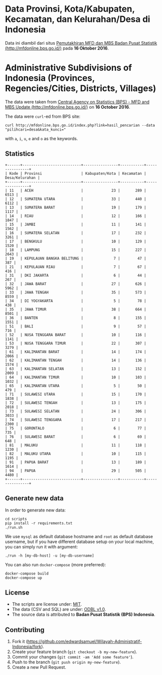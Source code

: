 # Data Provinsi, Kota/Kabupaten, Kecamatan, dan Kelurahan/Desa di Indonesia
Data ini diambil dari situs [Pemutakhiran MFD dan MBS
Badan Pusat Statistik (http://mfdonline.bps.go.id/)](http://mfdonline.bps.go.id/) pada **16 Oktober 2016**.

# Administrative Subdivisions of Indonesia (Provinces, Regencies/Cities, Districts, Villages)
The data were taken from [Central Agency on Statistics (BPS) - MFD and MBS Update (http://mfdonline.bps.go.id/)](http://mfdonline.bps.go.id/) on **16 October 2016**.

The data were `curl`-ed from BPS site:

    curl http://mfdonline.bps.go.id/index.php?link=hasil_pencarian --data "pilihcari=desa&kata_kunci="
    
with `a`, `i`, `u`, `e` and `o` as the keywords.

## Statistics

```
+------+---------------------------+----------------+-----------+----------------+
| Kode | Provinsi                  | Kabupaten/Kota | Kecamatan | Desa/Kelurahan |
+------+---------------------------+----------------+-----------+----------------+
| 11   | ACEH                      |             23 |       289 |           6513 |
| 12   | SUMATERA UTARA            |             33 |       440 |           6112 |
| 13   | SUMATERA BARAT            |             19 |       179 |           1117 |
| 14   | RIAU                      |             12 |       166 |           1847 |
| 15   | JAMBI                     |             11 |       141 |           1562 |
| 16   | SUMATERA SELATAN          |             17 |       232 |           3261 |
| 17   | BENGKULU                  |             10 |       129 |           1520 |
| 18   | LAMPUNG                   |             15 |       227 |           2643 |
| 19   | KEPULAUAN BANGKA BELITUNG |              7 |        47 |            387 |
| 21   | KEPULAUAN RIAU            |              7 |        67 |            416 |
| 31   | DKI JAKARTA               |              6 |        44 |            267 |
| 32   | JAWA BARAT                |             27 |       626 |           5962 |
| 33   | JAWA TENGAH               |             35 |       573 |           8559 |
| 34   | DI YOGYAKARTA             |              5 |        78 |            438 |
| 35   | JAWA TIMUR                |             38 |       664 |           8501 |
| 36   | BANTEN                    |              8 |       155 |           1551 |
| 51   | BALI                      |              9 |        57 |            716 |
| 52   | NUSA TENGGARA BARAT       |             10 |       116 |           1141 |
| 53   | NUSA TENGGARA TIMUR       |             22 |       307 |           3279 |
| 61   | KALIMANTAN BARAT          |             14 |       174 |           2066 |
| 62   | KALIMANTAN TENGAH         |             14 |       136 |           1574 |
| 63   | KALIMANTAN SELATAN        |             13 |       152 |           2009 |
| 64   | KALIMANTAN TIMUR          |             10 |       103 |           1032 |
| 65   | KALIMANTAN UTARA          |              5 |        50 |            479 |
| 71   | SULAWESI UTARA            |             15 |       170 |           1838 |
| 72   | SULAWESI TENGAH           |             13 |       175 |           2018 |
| 73   | SULAWESI SELATAN          |             24 |       306 |           3033 |
| 74   | SULAWESI TENGGARA         |             17 |       217 |           2300 |
| 75   | GORONTALO                 |              6 |        77 |            735 |
| 76   | SULAWESI BARAT            |              6 |        69 |            648 |
| 81   | MALUKU                    |             11 |       118 |           1230 |
| 82   | MALUKU UTARA              |             10 |       115 |           1195 |
| 91   | PAPUA BARAT               |             13 |       189 |           1614 |
| 94   | PAPUA                     |             29 |       505 |           4480 |
+------+---------------------------+----------------+-----------+----------------+
```

## Generate new data

In order to generate new data:

    cd scripts
    pip install -r requirements.txt
    ./run.sh

We use `mysql` as default database hostname and `root` as default database username, but if you have different database setup on your local machine, you can simply run it with argument:

    ./run -h [my-db-host] -u [my-db-username]

You can also run `docker-compose` (more preferred):

    docker-compose build
    docker-compose up

## License

* The scripts are license under: [MIT](license.md).
* The data (CSV and SQL) are under: [ODBL v1.0](odbl-10.md).
* The source data is attributed to **Badan Pusat Statistik (BPS) Indonesia**.

## Contributing

1. Fork it (https://github.com/edwardsamuel/Wilayah-Administratif-Indonesia/fork).
2. Create your feature branch (`git checkout -b my-new-feature`).
3. Commit your changes (`git commit -am 'Add some feature'`).
4. Push to the branch (`git push origin my-new-feature`).
5. Create a new Pull Request.
